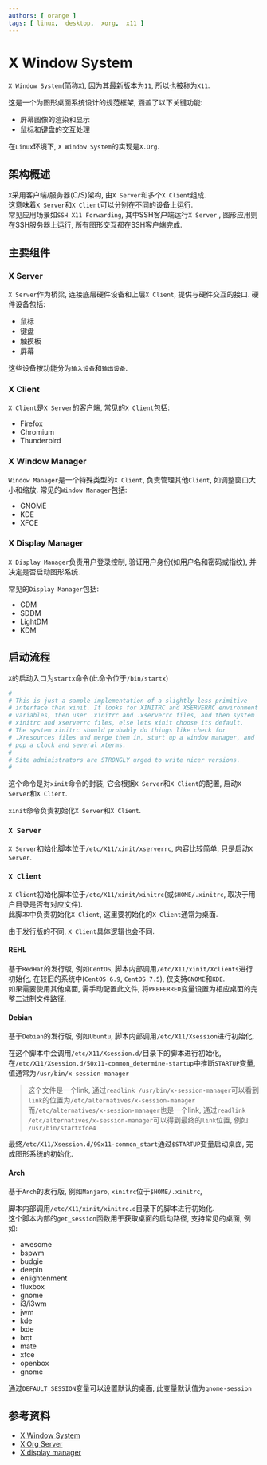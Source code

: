 ```yaml
---
authors: [ orange ]
tags: [ linux,  desktop,  xorg,  x11 ]
---
```


# X Window System

`X Window System`(简称`X`), 因为其最新版本为`11`, 所以也被称为`X11`. <br/>

这是一个为图形桌面系统设计的规范框架, 涵盖了以下关键功能:

- 屏幕图像的渲染和显示
- 鼠标和键盘的交互处理

在`Linux`环境下, `X Window System`的实现是`X.Org`.

## 架构概述

`X`采用客户端/服务器(C/S)架构, 由`X Server`和多个`X Client`组成. <br/>
这意味着`X Server`和`X Client`可以分别在不同的设备上运行. <br/>
常见应用场景如`SSH X11 Forwarding`, 其中SSH客户端运行`X Server`
, 图形应用则在SSH服务器上运行, 所有图形交互都在SSH客户端完成. <br/>

## 主要组件

### X Server

`X Server`作为桥梁, 连接底层硬件设备和上层`X Client`, 提供与硬件交互的接口. 硬件设备包括:

- 鼠标
- 键盘
- 触摸板
- 屏幕

这些设备按功能分为`输入设备`和`输出设备`.

### X Client

`X Client`是`X Server`的客户端, 常见的`X Client`包括:

- Firefox
- Chromium
- Thunderbird

### X Window Manager

`Window Manager`是一个特殊类型的`X Client`, 负责管理其他`Client`, 如调整窗口大小和缩放. 常见的`Window Manager`包括:

- GNOME
- KDE
- XFCE

### X Display Manager

`X Display Manager`负责用户登录控制, 验证用户身份(如用户名和密码或指纹), 并决定是否启动图形系统. <br/>

常见的`Display Manager`包括:

- GDM
- SDDM
- LightDM
- KDM

## 启动流程


`X`的启动入口为`startx`命令(此命令位于`/bin/startx`)


```bash
#
# This is just a sample implementation of a slightly less primitive
# interface than xinit. It looks for XINITRC and XSERVERRC environment
# variables, then user .xinitrc and .xserverrc files, and then system
# xinitrc and xserverrc files, else lets xinit choose its default.
# The system xinitrc should probably do things like check for
# .Xresources files and merge them in, start up a window manager, and
# pop a clock and several xterms.
#
# Site administrators are STRONGLY urged to write nicer versions.
#
```

这个命令是对`xinit`命令的封装, 它会根据`X Server`和`X Client`的配置, 启动`X Server`和`X Client`.

`xinit`命令负责初始化`X Server`和`X Client`.

### `X Server`

`X Server`初始化脚本位于`/etc/X11/xinit/xserverrc`, 内容比较简单, 只是启动`X Server`.

### `X Client`

`X Client`初始化脚本位于`/etc/X11/xinit/xinitrc`(或`$HOME/.xinitrc`, 取决于用户目录是否有对应文件).<br/>
此脚本中负责初始化`X Client`, 这里要初始化的`X Client`通常为桌面.<br/>

由于发行版的不同, `X Client`具体逻辑也会不同.

#### REHL

基于`RedHat`的发行版, 例如`CentOS`, 脚本内部调用`/etc/X11/xinit/Xclients`进行初始化, 
在较旧的系统中(`CentOS 6.9`, `CentOS 7.5`), 仅支持`GNOME`和`KDE`. <br/>
如果需要使用其他桌面, 需手动配置此文件, 将`PREFERRED`变量设置为相应桌面的完整二进制文件路径.

#### Debian

基于`Debian`的发行版, 例如`Ubuntu`, 脚本内部调用`/etc/X11/Xsession`进行初始化, 

在这个脚本中会调用`/etc/X11/Xsession.d/`目录下的脚本进行初始化, 
在`/etc/X11/Xsession.d/50x11-common_determine-startup`中推断`STARTUP`变量, 值通常为`/usr/bin/x-session-manager`
> 这个文件是一个link, 通过`readlink /usr/bin/x-session-manager`可以看到`link`的位置为`/etc/alternatives/x-session-manager`
> 而`/etc/alternatives/x-session-manager`也是一个link, 通过`readlink /etc/alternatives/x-session-manager`可以得到最终的`link`位置, 例如: `/usr/bin/startxfce4`

最终`/etc/X11/Xsession.d/99x11-common_start`通过`$STARTUP`变量启动桌面, 完成图形系统的初始化.

#### Arch

基于`Arch`的发行版, 例如`Manjaro`,
`xinitrc`位于`$HOME/.xinitrc`, 

脚本内部调用`/etc/X11/xinit/xinitrc.d`目录下的脚本进行初始化. <br/>
这个脚本内部的`get_session`函数用于获取桌面的启动路径, 支持常见的桌面, 例如:

- awesome
- bspwm
- budgie
- deepin
- enlightenment
- fluxbox
- gnome
- i3/i3wm
- jwm
- kde
- lxde
- lxqt
- mate
- xfce
- openbox
- gnome

通过`DEFAULT_SESSION`变量可以设置默认的桌面, 此变量默认值为`gnome-session`

## 参考资料

- [X Window System](https://en.wikipedia.org/wiki/X_Window_System)
- [X.Org Server](https://en.wikipedia.org/wiki/X.Org_Server)
- [X display manager](https://en.wikipedia.org/wiki/X_display_manager)